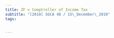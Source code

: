```yaml
---
title: ZF v Comptroller of Income Tax 
subtitle: "[2010] SGCA 48 / 15\_December\_2010"
tags:


---
```


